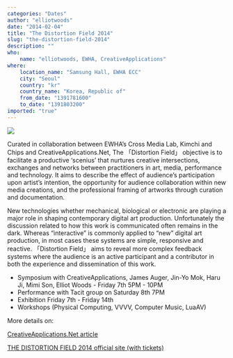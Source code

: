 ```yaml
---
categories: "Dates"
author: "elliotwoods"
date: "2014-02-04"
title: "The Distortion Field 2014"
slug: "the-distortion-field-2014"
description: ""
who: 
    name: "elliotwoods, EWHA, CreativeApplications"
where: 
    location_name: "Samsung Hall, EWHA ECC"
    city: "Seoul"
    country: "kr"
    country_name: "Korea, Republic of"
    from_date: "1391781600"
    to_date: "1391803200"
imported: "true"
---
```



![](BW_01-640x384.jpg) 

Curated in collaboration between EWHA’s Cross Media Lab, Kimchi and Chips and CreativeApplications.Net, The  「Distortion Field」 objective is to facilitate a productive ‘scenius’ that nurtures creative intersections, exchanges and networks between practitioners in art, media, performance and technology. It aims to describe the effect of audience’s participation upon artist’s intention, the opportunity for audience collaboration within new media creations, and the professional framing of artworks through curation and documentation.

New technologies whether mechanical, biological or electronic are playing a major role in shaping contemporary digital art production. Unfortunately the discussion related to how this work is communicated often remains in the dark. Whereas “interactive” is commonly applied to “new” digital art production, in most cases these systems are simple, responsive and reactive. 「Distortion Field」 aims to reveal more complex feedback systems where the audience is an active participant and a contributor in both the experience and dissemination of this work.

* Symposium with CreativeApplications, James Auger, Jin-Yo Mok, Haru Ji, Mimi Son, Elliot Woods - Friday 7th 5PM - 10PM
* Performance with Tacit group on Saturday 8th 7PM
* Exhibition Friday 7th - Friday 14th
* Workshops (Physical Computing, VVVV, Computer Music, LuaAV)

More details on:

[ CreativeApplications.Net article](http://www.creativeapplications.net/can-events/distortion-field-2014/%20)

[ THE DISTORTION FIELD 2014 official site (with tickets)](http://thedistortionfield.org/%20)